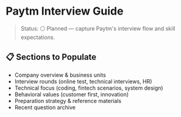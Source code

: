 # Paytm Interview Guide

>Status: ⚪ Planned — capture Paytm's interview flow and skill expectations.

## 📋 Sections to Populate

- Company overview & business units
- Interview rounds (online test, technical interviews, HR)
- Technical focus (coding, fintech scenarios, system design)
- Behavioral values (customer first, innovation)
- Preparation strategy & reference materials
- Recent question archive
